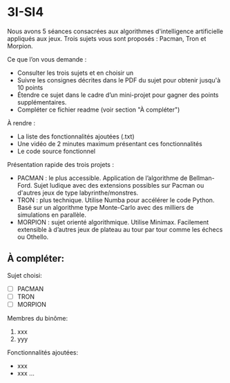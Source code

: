 # 3I-SI4

Nous avons 5 séances consacrées aux algorithmes d'intelligence artificielle appliqués aux jeux. Trois sujets vous sont proposés : Pacman, Tron et Morpion.

Ce que l’on vous demande :
* Consulter les trois sujets et en choisir un 
* Suivre les consignes décrites dans le PDF du sujet pour obtenir jusqu'à 10 points 
* Étendre ce sujet dans le cadre d’un mini-projet pour gagner des points supplémentaires.
* Compléter ce fichier readme (voir section "À compléter")

À rendre :
* La liste des fonctionnalités ajoutées (.txt)
* Une vidéo de 2 minutes maximum présentant ces fonctionnalités
* Le code source fonctionnel

Présentation rapide des trois projets :
* PACMAN : le plus accessible. Application de l’algorithme de Bellman-Ford. Sujet ludique avec des extensions possibles sur Pacman ou d'autres jeux de type labyrinthe/monstres.
* TRON : plus technique. Utilise Numba pour accélérer le code Python. Basé sur un algorithme type Monte-Carlo avec des milliers de simulations en parallèle.
* MORPION : sujet orienté algorithmique. Utilise Minimax. Facilement extensible à d’autres jeux de plateau au tour par tour comme les échecs ou Othello.

## À compléter:

Sujet choisi:
- [ ] PACMAN
- [ ] TRON
- [ ] MORPION

Membres du binôme:
1. xxx
2. yyy

Fonctionnalités ajoutées:
  - xxx
  - xxx
  ...
